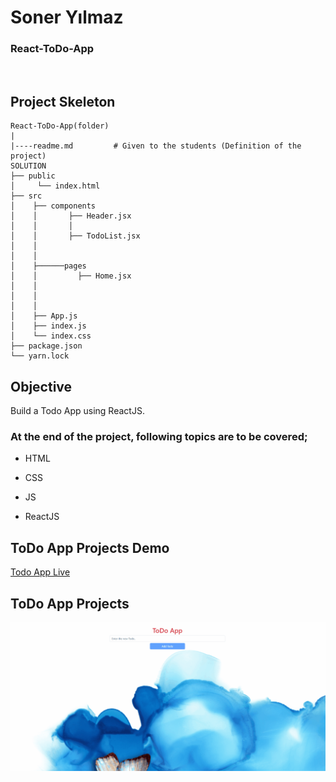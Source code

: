 <h1>Soner Yılmaz</h1>
<h3>React-ToDo-App</h3>

<br>

## Project Skeleton

```
React-ToDo-App(folder)
|
|----readme.md         # Given to the students (Definition of the project)
SOLUTION
├── public
│     └── index.html
├── src
│    ├── components
│    │       ├── Header.jsx
│    │       │   
│    │       ├── TodoList.jsx 
│    │   
│    │ 
│    ├──────pages 
│    │         ├── Home.jsx
│    │
│    │
│    │ 
│    ├── App.js
│    ├── index.js
│    └── index.css
├── package.json
└── yarn.lock
```

## Objective

Build a Todo App using ReactJS.

### At the end of the project, following topics are to be covered;

- HTML

- CSS

- JS

- ReactJS

## ToDo App Projects Demo
[Todo App Live](https://react-to-do-app-snr.netlify.app/)


## ToDo App Projects

![React-ToDo-App Projects](react-todo-app.gif)



